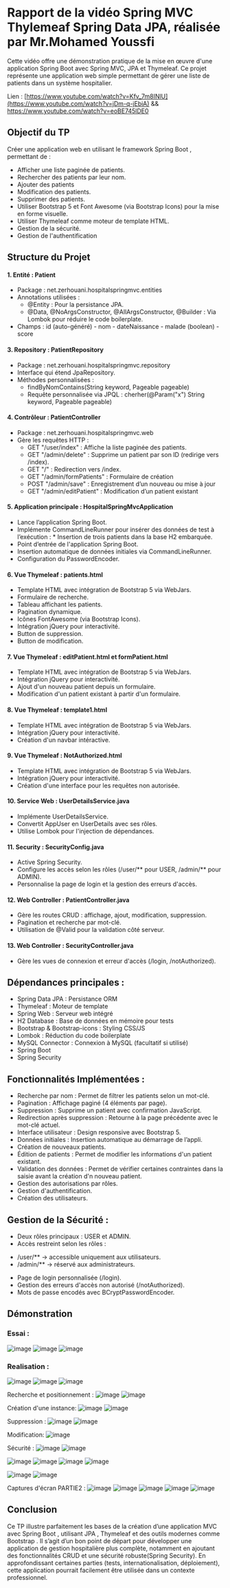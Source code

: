 # Rapport de la vidéo Spring MVC Thylemeaf Spring Data JPA, réalisée par Mr.Mohamed Youssfi
Cette vidéo offre une démonstration pratique de la mise en œuvre d'une application Spring Boot avec Spring MVC, JPA et Thymeleaf. Ce projet représente une application web simple permettant de gérer une liste de patients dans un système hospitalier.

Lien : [https://www.youtube.com/watch?v=Kfv_7m8INlU](https://www.youtube.com/watch?v=jDm-q-jEbiA)
         &&  https://www.youtube.com/watch?v=eoBE745lDE0

## Objectif du TP
Créer une application web en utilisant le framework Spring Boot , permettant de : 
 -  Afficher une liste paginée de patients.
 -  Rechercher des patients par leur nom.
 -  Ajouter des patients
 -  Modification des patients.
 -  Supprimer des patients.
 -  Utiliser Bootstrap 5 et Font Awesome (via Bootstrap Icons) pour la mise en forme visuelle.
 -  Utiliser Thymeleaf comme moteur de template HTML.
 -  Gestion de la sécurité.
 -  Gestion de l'authentification

## Structure du Projet
#### 1. Entité : Patient
 -  Package : net.zerhouani.hospitalspringmvc.entities
 -  Annotations utilisées :
     *   @Entity : Pour la persistance JPA.
     *  @Data, @NoArgsConstructor, @AllArgsConstructor, @Builder : Via Lombok pour réduire le code boilerplate.
 -  Champs : id (auto-généré) - nom - dateNaissance - malade (boolean) - score
#### 3. Repository : PatientRepository
 -  Package : net.zerhouani.hospitalspringmvc.repository
 -  Interface qui étend JpaRepository.
 -  Méthodes personnalisées :
     *  findByNomContains(String keyword, Pageable pageable)
     *  Requête personnalisée via JPQL : cherher(@Param("x") String keyword, Pageable pageable)
#### 4. Contrôleur : PatientController
 -  Package : net.zerhouani.hospitalspringmvc.web
 -  Gère les requêtes HTTP :
      * GET "/user/index"  : Affiche la liste paginée des patients.
      * GET "/admin/delete" : Supprime un patient par son ID (redirige vers /index).
      * GET "/"       : Redirection vers /index.
      * GET "/admin/formPatients" : Formulaire de création
      * POST "/admin/save" : Enregistrement d’un nouveau ou mise à jour
      * GET "/admin/editPatient" : Modification d’un patient existant
#### 5. Application principale : HospitalSpringMvcApplication
 -  Lance l’application Spring Boot.
 -  Implémente CommandLineRunner pour insérer des données de test à l’exécution :
         *  Insertion de trois patients dans la base H2 embarquée.
 - Point d’entrée de l'application Spring Boot.
 - Insertion automatique de données initiales via CommandLineRunner.
 - Configuration du PasswordEncoder.
#### 6. Vue Thymeleaf : patients.html
 -  Template HTML avec intégration de Bootstrap 5 via WebJars.
 -  Formulaire de recherche.
 -  Tableau affichant les patients.
 -  Pagination dynamique.
 -  Icônes FontAwesome (via Bootstrap Icons).
 -  Intégration jQuery pour interactivité.
 -  Button de suppression.
 -  Button de modification.
#### 7. Vue Thymeleaf : editPatient.html et formPatient.html
 -  Template HTML avec intégration de Bootstrap 5 via WebJars.
 -  Intégration jQuery pour interactivité.
 -  Ajout d'un nouveau patient depuis un formulaire.
 -  Modification d'un patient existant à partir d'un formulaire.
#### 8. Vue Thymeleaf : template1.html
 -  Template HTML avec intégration de Bootstrap 5 via WebJars.
 -  Intégration jQuery pour interactivité.
 -  Création d'un navbar intéractive.
#### 9. Vue Thymeleaf : NotAuthorized.html
 -  Template HTML avec intégration de Bootstrap 5 via WebJars.
 -  Intégration jQuery pour interactivité.
 -  Création d'une interface pour les requêtes non autorisée.
#### 10. Service Web : UserDetailsService.java
 - Implémente UserDetailsService.
 - Convertit AppUser en UserDetails avec ses rôles.
 - Utilise Lombok pour l'injection de dépendances.
#### 11. Security : SecurityConfig.java
 - Active Spring Security.
 - Configure les accès selon les rôles (/user/** pour USER, /admin/** pour ADMIN).
 - Personnalise la page de login et la gestion des erreurs d'accès.
#### 12. Web Controller : PatientController.java
 - Gère les routes CRUD : affichage, ajout, modification, suppression.
 - Pagination et recherche par mot-clé.
 - Utilisation de @Valid pour la validation côté serveur.
#### 13. Web Controller : SecurityController.java
 - Gère les vues de connexion et erreur d'accès (/login, /notAuthorized).


## Dépendances principales :
 -  Spring Data JPA : Persistance ORM
 -  Thymeleaf : Moteur de template
 -  Spring Web : Serveur web intégré
 -  H2 Database : Base de données en mémoire pour tests
 -  Bootstrap & Bootstrap-icons : Styling CSS/JS
 -  Lombok : Réduction du code boilerplate
 -  MySQL Connector : Connexion à MySQL (facultatif si utilisé)
 -  Spring Boot
 -  Spring Security

## Fonctionnalités Implémentées :
 -  Recherche par nom : Permet de filtrer les patients selon un mot-clé.
 -  Pagination : Affichage paginé (4 éléments par page).
 -  Suppression : Supprime un patient avec confirmation JavaScript.
 -  Redirection après suppression : Retourne à la page précédente avec le mot-clé actuel.
 -  Interface utilisateur : Design responsive avec Bootstrap 5.
 -  Données initiales : Insertion automatique au démarrage de l’appli.
 -  Création de nouveaux patients.
 -  Édition de patients : Permet de modifier les informations d'un patient existant.
 -  Validation des données : Permet de vérifier certaines contraintes dans la saisie avant la création d'n nouveau patient.
 -  Gestion des autorisations par rôles.
 -  Gestion d'authentification.
 -  Création des utilisateurs.

## Gestion de la Sécurité :
 -  Deux rôles principaux : USER et ADMIN.
 -  Accès restreint selon les rôles :
   * /user/** → accessible uniquement aux utilisateurs.
   * /admin/** → réservé aux administrateurs.
 -  Page de login personnalisée (/login).
 -  Gestion des erreurs d'accès non autorisé (/notAuthorized).
 -  Mots de passe encodés avec BCryptPasswordEncoder.

## Démonstration

### Essai :
![image](https://github.com/user-attachments/assets/66b846af-8e33-4c79-85e6-61a9075429d3)
![image](https://github.com/user-attachments/assets/02f8d4b2-4376-46e9-b9d4-aca08d1d2432)
![image](https://github.com/user-attachments/assets/64d3f5c4-3757-4696-aa2e-3089d2141fb9)


### Realisation :
![image](https://github.com/user-attachments/assets/b11fdd87-c511-4cd9-ab97-e2f11d2c0518)
![image](https://github.com/user-attachments/assets/1045709f-553a-4f61-ace7-50d0ec1585c7)
![image](https://github.com/user-attachments/assets/92d07d86-9773-4572-87f8-e417a6aa0bcf)


Recherche et positionnement :
![image](https://github.com/user-attachments/assets/678354bc-055e-4455-a548-ee99b1df61ee)
![image](https://github.com/user-attachments/assets/6479cd25-6a80-4133-8140-5085059f60b6)


Création d'une instance:
![image](https://github.com/user-attachments/assets/634f3f2b-cb85-49ec-95f3-de442c3334f7)
![image](https://github.com/user-attachments/assets/61fa6d57-e86a-4131-b36e-0d4e19059182)


Suppression :
![image](https://github.com/user-attachments/assets/8cd70ad8-baca-4925-831a-48fd9c3334a9)
![image](https://github.com/user-attachments/assets/42e722cc-cb74-4974-81f2-0646c1c83482)


Modification:
![image](https://github.com/user-attachments/assets/b9c121ea-64fe-45ae-9644-1db74f379316)

Sécurité :
![image](https://github.com/user-attachments/assets/0cd9d971-cbe5-4472-bbda-ba10ec85f4c5)
![image](https://github.com/user-attachments/assets/226fb24e-1f58-4ac3-9dcd-3aa45e7e1ef7)

![image](https://github.com/user-attachments/assets/76f10a42-6f82-4704-82ae-998f644f829b)
![image](https://github.com/user-attachments/assets/f7d348aa-7f07-469b-8013-d056edead784)
![image](https://github.com/user-attachments/assets/d9f42d66-0e91-4ba3-a0ae-5bea2308de3e)
![image](https://github.com/user-attachments/assets/1457c7a9-d260-4c2e-82b9-5594c959f698)

![image](https://github.com/user-attachments/assets/36800a70-9c29-4f42-a572-d8c67ea496e3)
![image](https://github.com/user-attachments/assets/93c4f10b-2297-4680-af38-cea962934509)


Captures d'écran PARTIE2 : 
![image](https://github.com/user-attachments/assets/91e7028f-a737-4569-a7fa-c96deb8bee23)
![image](https://github.com/user-attachments/assets/0a23e5ca-a201-4442-b2e5-dbeff4f979ff)
![image](https://github.com/user-attachments/assets/027b0a3d-3c15-462b-98a6-d49f45193213)
![image](https://github.com/user-attachments/assets/c9973a2f-a70f-4333-9411-d35343b8e562)
![image](https://github.com/user-attachments/assets/9e524dd2-a378-4cd8-b70b-0eb874cdadeb)









## Conclusion
Ce TP illustre parfaitement les bases de la création d’une application MVC avec Spring Boot , utilisant JPA , Thymeleaf et des outils modernes comme Bootstrap . Il s’agit d’un bon point de départ pour développer une application de gestion hospitalière plus complète, notamment en ajoutant des fonctionnalités CRUD et une sécurité robuste(Spring Security).
En approfondissant certaines parties (tests, internationalisation, déploiement), cette application pourrait facilement être utilisée dans un contexte professionnel.
